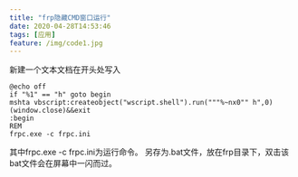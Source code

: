```yaml
---
title: "frp隐藏CMD窗口运行"
date: 2020-04-28T14:53:46
tags: [应用]
feature: /img/code1.jpg
---
```



新建一个文本文档在开头处写入

```
@echo off
if "%1" == "h" goto begin
mshta vbscript:createobject("wscript.shell").run("""%~nx0"" h",0)(window.close)&&exit
:begin
REM
frpc.exe -c frpc.ini
```
其中frpc.exe -c frpc.ini为运行命令。
另存为.bat文件，放在frp目录下，双击该bat文件会在屏幕中一闪而过。